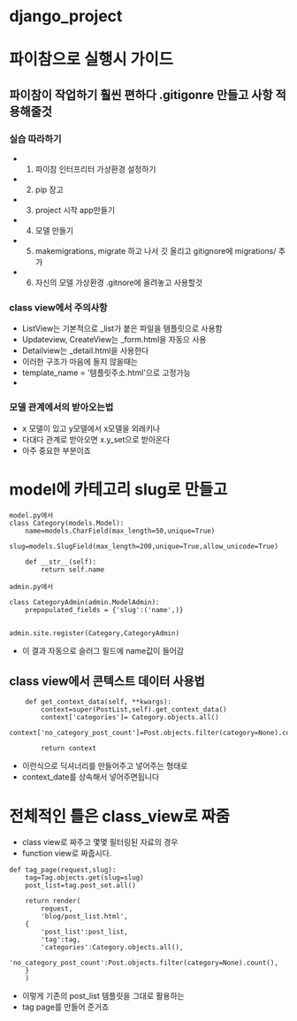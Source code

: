 # django_project


# 파이참으로 실행시 가이드  


## 파이참이 작업하기 훨씬 편하다 .gitigonre 만들고 사항 적용해줄것


### 실습 따라하기 
- 1. 파이참 인터프리터 가상환경 설정하기 
- 2. pip 장고
- 3. project 시작 app만들기 
- 4. 모델 만들기  
- 5. makemigrations, migrate 하고 나서 깃 올리고 gitignore에 migrations/ 추가 
- 6. 자신의 모델 가상환경 .gitnore에 올려놓고 사용할것 



### class view에서 주의사항
- ListView는 기본적으로 _list가 붙은 파일을 템플릿으로 사용함
- Updateview, CreateView는 _form.html을 자동으 사용 
- Detailview는 _detail.html을 사용한다
- 이러한 구조가 마음에 들지 않을때는 
- template_name = '템플릿주소.html'으로 고정가능
- 
### 모델 관계에서의 받아오는법 
- x 모델이 있고 y모델에서 x모델을 외래키나
- 다대다 관계로 받아오면 x.y_set으로 받아온다
- 아주 중요한 부분이죠 


# model에 카테고리 slug로 만들고
```angular2html
model.py에서
class Category(models.Model):
    name=models.CharField(max_length=50,unique=True)
    slug=models.SlugField(max_length=200,unique=True,allow_unicode=True)

    def __str__(self):
        return self.name

admin.py에서 

class CategoryAdmin(admin.ModelAdmin):
    prepopulated_fields = {'slug':('name',)}


admin.site.register(Category,CategoryAdmin)

```
- 이 결과 자동으로 슬러그 필드에 name값이 들어감  

## class view에서 콘텍스트 데이터 사용법

```
    def get_context_data(self, **kwargs):
        context=super(PostList,self).get_context_data()
        context['categories']= Category.objects.all()
        context['no_category_post_count']=Post.objects.filter(category=None).count()

        return context

```
- 이런식으로 딕셔너리를 만들어주고 넣어주는 형태로
- context_date를 상속해서 넣어주면됩니다


# 전체적인 틀은 class_view로 짜줌
- class view로 짜주고 몇몇 필터링된 자료의 경우
- function view로 짜줍시다.
```
def tag_page(request,slug):
    tag=Tag.objects.get(slug=slug)
    post_list=tag.post_set.all()

    return render(
        request,
        'blog/post_list.html',
    {
        'post_list':post_list,
        'tag':tag,
        'categories':Category.objects.all(),
        'no_category_post_count':Post.objects.filter(category=None).count(),
    }
    )

```
- 이렇게 기존의 post_list 템플릿을 그대로 활용하는
- tag page를 만들어 준거죠